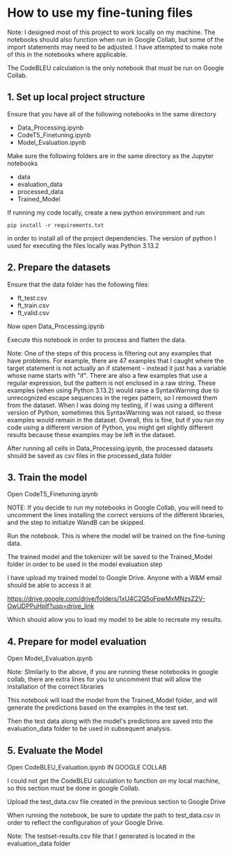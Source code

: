 # How to use my fine-tuning files

Note: I designed most of this project to work locally on my machine. The notebooks should also function when run in Google Collab, but some of the import statements may need to be adjusted. I have attempted to make note of this in the notebooks where applicable.

The CodeBLEU calculation is the only notebook that must be run on Google Collab.

## 1. Set up local project structure

Ensure that you have all of the following notebooks in the same directory

- Data_Processing.ipynb
- CodeT5_Finetuning.ipynb
- Model_Evaluation.ipynb

Make sure the following folders are in the same directory as the Jupyter notebooks

- data
- evaluation_data
- processed_data
- Trained_Model

If running my code locally, create a new python environment and run

``` pip install -r requirements.txt ```

in order to install all of the project dependencies. The version of python I used for executing the files locally was Python 3.13.2

## 2. Prepare the datasets

Ensure that the data folder has the following files:

- ft_test.csv
- ft_train.csv
- ft_valid.csv

Now open Data_Processing.ipynb

Execute this notebook in order to process and flatten the data. 

Note: One of the steps of this process is filtering out any examples that have problems. For example, there are 47 examples that I caught where the target statement is not actually an if statement - instead it just has a variable whose name starts with "if". There are also a few examples that use a regular expression, but the pattern is not enclosed in a raw string. These examples (when using Python 3.13.2) would raise a SyntaxWarning due to unrecognized escape sequences in the regex pattern, so I removed them from the dataset. When I was doing my testing, if I was using a different version of Python, sometimes this SyntaxWarning was not raised, so these examples would remain in the dataset. Overall, this is fine, but if you run my code using a different version of Python, you might get slightly different results because these examples may be left in the dataset.

After running all cells in Data_Processing.ipynb, the processed datasets should be saved as csv files in the processed_data folder

## 3. Train the model

Open CodeT5_Finetuning.ipynb

NOTE: If you decide to run my notebooks in Google Collab, you will need to uncomment the lines installing the correct versions of the different libraries, and the step to initialize WandB can be skipped.

Run the notebook. This is where the model will be trained on the fine-tuning data. 

The trained model and the tokenizer will be saved to the Trained_Model folder in order to be used in the model evaluation step

I have upload my trained model to Google Drive. Anyone with a W&M email should be able to access it at 

https://drive.google.com/drive/folders/1xU4C2Q5oFpwMxMNzsZ2V-OwUDPPuHplf?usp=drive_link

Which should allow you to load my model to be able to recreate my results.

## 4. Prepare for model evaluation

Open Model_Evaluation.ipynb

Note: SImilarly to the above, if you are running these notebooks in google collab, there are extra lines for you to uncomment that will allow the installation of the correct libraries

This notebook will load the model from the Trained_Model folder, and will generate the predictions based on the examples in the test set. 

Then the test data along with the model's predictions are saved into the evaluation_data folder to be used in subsequent analysis.

## 5. Evaluate the Model

Open CodeBLEU_Evaluation.ipynb IN GOOGLE COLLAB

I could not get the CodeBLEU calculation to function on my local machine, so this section must be done in google Collab.

Upload the test_data.csv file created in the previous section to Google Drive

When running the notebook, be sure to update the path to test_data.csv in order to reflect the configuration of your Google Drive.

Note: The testset-results.csv file that I generated is located in the evaluation_data folder
